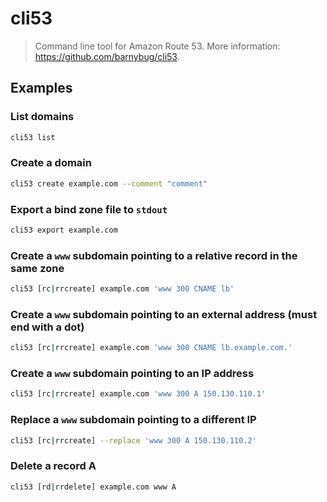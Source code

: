 # cli53

> Command line tool for Amazon Route 53. More information: <https://github.com/barnybug/cli53>.

## Examples

### List domains

```bash
cli53 list
```

### Create a domain

```bash
cli53 create example.com --comment "comment"
```

### Export a bind zone file to `stdout`

```bash
cli53 export example.com
```

### Create a `www` subdomain pointing to a relative record in the same zone

```bash
cli53 [rc|rrcreate] example.com 'www 300 CNAME lb'
```

### Create a `www` subdomain pointing to an external address (must end with a dot)

```bash
cli53 [rc|rrcreate] example.com 'www 300 CNAME lb.example.com.'
```

### Create a `www` subdomain pointing to an IP address

```bash
cli53 [rc|rrcreate] example.com 'www 300 A 150.130.110.1'
```

### Replace a `www` subdomain pointing to a different IP

```bash
cli53 [rc|rrcreate] --replace 'www 300 A 150.130.110.2'
```

### Delete a record A

```bash
cli53 [rd|rrdelete] example.com www A
```
